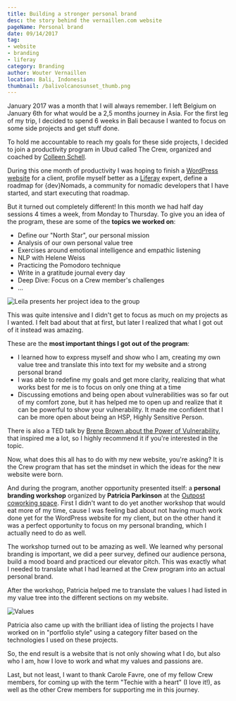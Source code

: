 ```yaml
---
title: Building a stronger personal brand
desc: the story behind the vernaillen.com website
pageName: Personal brand
date: 09/14/2017
tag:
- website
- branding
- liferay
category: Branding
author: Wouter Vernaillen
location: Bali, Indonesia
thumbnail: /balivolcanosunset_thumb.png
---
```


January 2017 was a month that I will always remember. I left Belgium on January 6th for what would be a 2,5 months journey in Asia. For the first leg of my trip, I decided to spend 6 weeks in Bali because I wanted to focus on some side projects and get stuff done.

To hold me accountable to reach my goals for these side projects, I decided to join a productivity program in Ubud called The Crew, organized and coached by [Colleen Schell](https://leadershiprev.com/).

During this one month of productivity I was hoping to finish a [WordPress website](https://pastoriebalegem.be/) for a client, profile myself better as a [Liferay](https://www.liferay.com/) expert, define a roadmap for {dev}Nomads, a community for nomadic developers that I have started, and start executing that roadmap.

But it turned out completely different! In this month we had half day sessions 4 times a week, from Monday to Thursday.
To give you an idea of the program, these are some of the **topics we worked on**:

* Define our "North Star", our personal mission
* Analysis of our own personal value tree
* Exercises around emotional intelligence and empathic listening
* NLP with Helene Weiss
* Practicing the Pomodoro technique
* Write in a gratitude journal every day
* Deep Dive: Focus on a Crew member's challenges
* ...

![Leila presents her project idea to the group](/images/blog/personalbrand/thecrew2.jpeg)

This was quite intensive and I didn't get to focus as much on my projects as I wanted. I felt bad about that at first, but later I realized that what I got out of it instead was amazing.

These are the **most important things I got out of the program**:

* I learned how to express myself and show who I am, creating my own value tree and translate this into text for my website and a strong personal brand
* I was able to redefine my goals and get more clarity, realizing that what works best for me is to focus on only one thing at a time
* Discussing emotions and being open about vulnerabilities was so far out of my comfort zone, but it has helped me to open up and realize that it can be powerful to show your vulnerability.
It made me confident that I can be more open about being an HSP, Highly Sensitive Person.

There is also a TED talk by [Brene Brown about the Power of Vulnerability](https://www.ted.com/talks/brene_brown_the_power_of_vulnerability), that inspired me a lot, so I highly recommend it if you're interested in the topic.

Now, what does this all has to do with my new website, you're asking?
It is the Crew program that has set the mindset in which the ideas for the new website were born.

And during the program, another opportunity presented itself: a **personal branding workshop** organized by **Patricia Parkinson** at the [Outpost coworking space](https://destinationoutpost.co/). First I didn't want to do yet another workshop that would eat more of my time, cause I was feeling bad about not having much work done yet for the WordPress website for my client, but on the other hand it was a perfect opportunity to focus on my personal branding, which I actually need to do as well.

The workshop turned out to be amazing as well. We learned why personal branding is important, we did a peer survey, defined our audience persona, build a mood board and practiced our elevator pitch. This was exactly what I needed to translate what I had learned at the Crew program into an actual personal brand.

After the workshop, Patricia helped me to translate the values I had listed in my value tree into the different sections on my website.

![Values](/images/blog/personalbrand/values.png)

Patricia also came up with the brilliant idea of listing the projects I have worked on in "portfolio style" using a category filter based on the technologies I used on these projects.

So, the end result is a website that is not only showing what I do, but also who I am, how I love to work and what my values and passions are.

Last, but not least, I want to thank Carole Favre, one of my fellow Crew members, for coming up with the term "Techie with a heart" (I love it!), as well as the other Crew members for supporting me in this journey.

